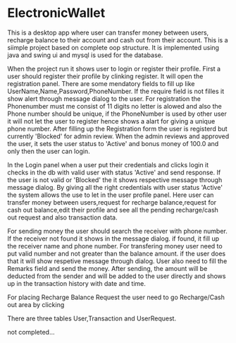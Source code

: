 # ElectronicWallet 
This is a desktop app where user can transfer money between users, recharge balance to their account and cash out from their account. This is a siimple project based on complete oop
structure. It is implemented using java and swing ui and mysql is used for the database. 

When the project run it shows user to login or register their profile. First a user should register their profile by clinking register. It will open the registration panel. There are some mendatory fields to fill up like UserName,Name,Password,PhoneNumber. If the require field is not filles it show alert through message dialog to the user. For registration the Phonenumber must me consist of 11 digits no letter is alowed and also the Phone number should be unique, if the PhoneNumber is used by other user it will not let the user to register hence shows a alart for giving a unique phone number. After filling up the Registration form the user is registerd but currently 'Blocked' for admin review. When the admin reviews and approved the user, it sets the user status to 'Active' and bonus money of 100.0 and only then the user can login.

In the Login panel when a user put their credentials and clicks login it checks in the db with valid user with status 'Active' and send response. If the user is not valid or 'Blocked' the it shows respective message through message dialog. By giving all the right credentials with user status 'Active' the system allows the use to let in the user profile panel. Here user can transfer money between users,request for recharge balance,request for cash out balance,edit their profile and see all the pending recharge/cash out request and also transaction data.

For sending money the user should search the receiver with phone number. If the receiver not found it shows in the message dialog. if found, it fill up the receiver name and phone number. For transfering money user need to put valid number and not greater than the balance amount. if the user does that it will show respetive message through dialog. User also need to fill the Remarks field and send the money. After sending, the amount will be deducted from the sender and will be added to the user directly and shows up in the transaction history with date and time.

For placing Recharge Balance Request the user need to go Recharge/Cash out area by clicking 

There are three tables User,Transaction and UserRequest.

not completed...
